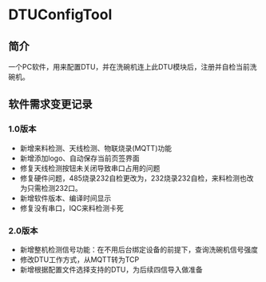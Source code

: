 # DTUConfigTool

## 简介
一个PC软件，用来配置DTU，并在洗碗机连上此DTU模块后，注册并自检当前洗碗机。
## 软件需求变更记录
### 1.0版本
* 新增来料检测、天线检测、物联烧录(MQTT)功能
* 新增添加logo、自动保存当前页签界面
* 修复天线检测按钮未关闭导致串口占用的问题
* 修复硬件问题，485烧录232自检更改为，232烧录232自检，来料检测也改为只需检测232口。
* 新增软件版本、编译时间显示
* 修复没有串口，IQC来料检测卡死
### 2.0版本
* 新增整机检测信号功能：在不用后台绑定设备的前提下，查询洗碗机信号强度
* 修改DTU工作方式，从MQTT转为TCP
* 新增根据配置文件选择支持的DTU，为后续四信导入做准备



